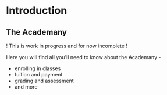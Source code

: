 # Introduction

## The Academany


! This is work in progress and for now incomplete !

Here you will find all you'll need to know about the Academany -
* enrolling in classes
* tuition and payment
* grading and assessment
* and more
